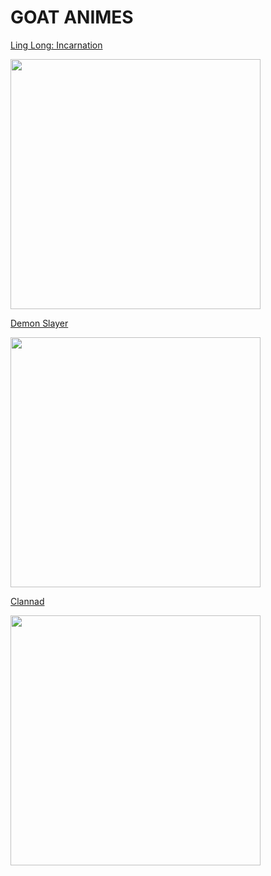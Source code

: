 # GOAT ANIMES

[Ling Long: Incarnation](https://myanimelist.net/anime/39675/Ling_Long__Incarnation)

<img width="400px" src="https://user-images.githubusercontent.com/9153498/218244293-ae89d222-12f7-464b-a860-cf7526b7badc.jpeg">

[Demon Slayer](https://en.wikipedia.org/wiki/Demon_Slayer:_Kimetsu_no_Yaiba)

<img width="400px" src="https://user-images.githubusercontent.com/9153498/218244761-110ad7dd-db33-41cd-b9fa-103294f4da64.png">

[Clannad](https://myanimelist.net/anime/2167/Clannad)

<img width="400px" src="https://user-images.githubusercontent.com/9153498/218246611-67190254-1bad-4637-a2f9-01cf24e9e3ad.jpeg">
